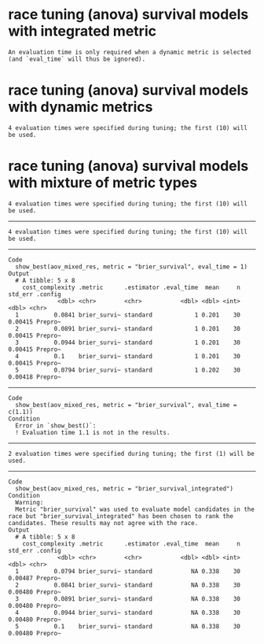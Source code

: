 # race tuning (anova) survival models with integrated metric

    An evaluation time is only required when a dynamic metric is selected (and `eval_time` will thus be ignored).

# race tuning (anova) survival models with dynamic metrics

    4 evaluation times were specified during tuning; the first (10) will be used.

# race tuning (anova) survival models with mixture of metric types

    4 evaluation times were specified during tuning; the first (10) will be used.

---

    4 evaluation times were specified during tuning; the first (10) will be used.

---

    Code
      show_best(aov_mixed_res, metric = "brier_survival", eval_time = 1)
    Output
      # A tibble: 5 x 8
        cost_complexity .metric      .estimator .eval_time  mean     n std_err .config
                  <dbl> <chr>        <chr>           <dbl> <dbl> <int>   <dbl> <chr>  
      1          0.0841 brier_survi~ standard            1 0.201    30 0.00415 Prepro~
      2          0.0891 brier_survi~ standard            1 0.201    30 0.00415 Prepro~
      3          0.0944 brier_survi~ standard            1 0.201    30 0.00415 Prepro~
      4          0.1    brier_survi~ standard            1 0.201    30 0.00415 Prepro~
      5          0.0794 brier_survi~ standard            1 0.202    30 0.00418 Prepro~

---

    Code
      show_best(aov_mixed_res, metric = "brier_survival", eval_time = c(1.1))
    Condition
      Error in `show_best()`:
      ! Evaluation time 1.1 is not in the results.

---

    2 evaluation times were specified during tuning; the first (1) will be used.

---

    Code
      show_best(aov_mixed_res, metric = "brier_survival_integrated")
    Condition
      Warning:
      Metric "brier_survival" was used to evaluate model candidates in the race but "brier_survival_integrated" has been chosen to rank the candidates. These results may not agree with the race.
    Output
      # A tibble: 5 x 8
        cost_complexity .metric      .estimator .eval_time  mean     n std_err .config
                  <dbl> <chr>        <chr>           <dbl> <dbl> <int>   <dbl> <chr>  
      1          0.0794 brier_survi~ standard           NA 0.338    30 0.00487 Prepro~
      2          0.0841 brier_survi~ standard           NA 0.338    30 0.00480 Prepro~
      3          0.0891 brier_survi~ standard           NA 0.338    30 0.00480 Prepro~
      4          0.0944 brier_survi~ standard           NA 0.338    30 0.00480 Prepro~
      5          0.1    brier_survi~ standard           NA 0.338    30 0.00480 Prepro~

